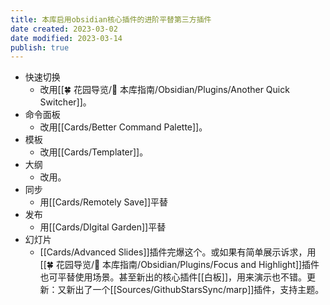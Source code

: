 ```yaml
---
title: 本库启用obsidian核心插件的进阶平替第三方插件
date created: 2023-03-02
date modified: 2023-03-14
publish: true
---
```


- 快速切换
	- 改用[[🍀 花园导览/🧰 本库指南/Obsidian/Plugins/Another Quick Switcher]]。
- 命令面板
	- 改用[[Cards/Better Command Palette]]。
- 模板
	- 改用[[Cards/Templater]]。
- 大纲
	- 改用。
- 同步
	- 用[[Cards/Remotely Save]]平替
- 发布
	- 用[[Cards/DIgital Garden]]平替
- 幻灯片
	- [[Cards/Advanced Slides]]插件完爆这个。或如果有简单展示诉求，用[[🍀 花园导览/🧰 本库指南/Obsidian/Plugins/Focus and Highlight]]插件也可平替使用场景。甚至新出的核心插件[[白板]]，用来演示也不错。更新：又新出了一个[[Sources/GithubStarsSync/marp]]插件，支持主题。